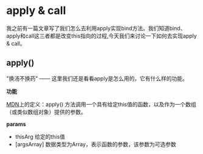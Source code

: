 # apply & call

我之前有一篇文章写了我们怎么去利用apply实现bind方法。我们知道bind、apply和call这三者都是改变this指向的过程,今天我们来讨论一下如何去实现apply & call。

## apply()

"换汤不换药" —— 这里我们还是看看apply是怎么用的，它有什么样的功能。

<b>功能</b>

[MDN](https://developer.mozilla.org/zh-CN/docs/Web/JavaScript/Reference/Global_Objects/Function/apply)上的定义：apply() 方法调用一个具有给定this值的函数，以及作为一个数组（或类似数组对象）提供的参数。

<b>params</b>

-  thisArg  给定的this值
-  [argsArray] 数据类型为Array，表示函数的参数，该参数为可选参数




